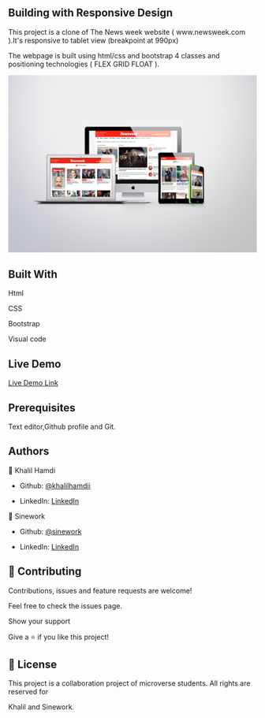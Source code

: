 ## Building with Responsive Design

</h1>This project is a clone of The News week website ( www.newsweek.com ).It's responsive to tablet view (breakpoint at 990px)

The webpage is built using html/css and bootstrap 4 classes and positioning technologies ( FLEX GRID FLOAT ).</h1>

![screenshot](./images/main.png)

## Built With

Html

CSS

Bootstrap

Visual code

## Live Demo

[Live Demo Link](https://elastic-jackson-c78082.netlify.app/)

## Prerequisites

Text editor,Github profile and Git.

## Authors

👤 Khalil Hamdi

- Github: [@khalilhamdii](https://github.com/khalilhamdii)

- LinkedIn: [LinkedIn](https://www.linkedin.com/in/khalilhamdi/)

👤 Sinework

- Github: [@sinework](https://github.com/sinework)

- LinkedIn: [LinkedIn](https://www.linkedin.com/in/sinework-amare-731a6a125/)

## 🤝 Contributing

Contributions, issues and feature requests are welcome!

Feel free to check the issues page.

Show your support

Give a ⭐️ if you like this project!

## 📝 License

This project is a collaboration project of microverse students. All rights are reserved for

Khalil and Sinework.
